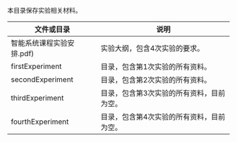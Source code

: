 本目录保存实验相关材料。

| 文件或目录                | 说明                                      |
| ------------------------- | ----------------------------------------- |
| 智能系统课程实验安排.pdf) | 实验大纲，包含4次实验的要求。             |
| firstExperiment           | 目录，包含第1次实验的所有资料。           |
| secondExperiment          | 目录，包含第2次实验的所有资料。           |
| thirdExperiment           | 目录，包含第3次实验的所有资料，目前为空。 |
| fourthExperiment          | 目录，包含第4次实验的所有资料，目前为空。 |

